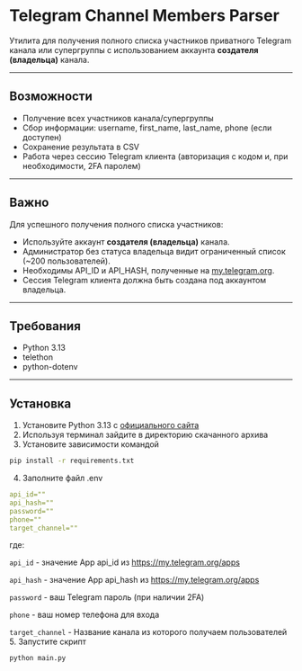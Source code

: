 # Telegram Channel Members Parser

Утилита для получения полного списка участников приватного Telegram канала или супергруппы с использованием аккаунта **создателя (владельца)** канала.

---

## Возможности

- Получение всех участников канала/супергруппы
- Сбор информации: username, first_name, last_name, phone (если доступен)
- Сохранение результата в CSV
- Работа через сессию Telegram клиента (авторизация с кодом и, при необходимости, 2FA паролем)

---

## Важно

Для успешного получения полного списка участников:

- Используйте аккаунт **создателя (владельца)** канала.
- Администратор без статуса владельца видит ограниченный список (~200 пользователей).
- Необходимы API_ID и API_HASH, полученные на [my.telegram.org](https://my.telegram.org).
- Сессия Telegram клиента должна быть создана под аккаунтом владельца.

---

## Требования

- Python 3.13
- telethon
- python-dotenv

---

## Установка
1. Установите Python 3.13 с [официального сайта](https://www.python.org/downloads/)
2. Используя терминал зайдите в директорию скачанного архива
3. Установите зависимости командой
```bash
pip install -r requirements.txt
```
4. Заполните файл .env
```yaml
api_id=""
api_hash=""
password=""
phone=""
target_channel=""
```
где:

`api_id` - значение App api_id из https://my.telegram.org/apps

`api_hash` - значение App api_hash из https://my.telegram.org/apps

`password` - ваш Telegram пароль (при наличии 2FA) 

`phone` - ваш номер телефона для входа

`target_channel` - Название канала из которого получаем пользователей
5. Запустите скрипт
```bash
python main.py 
```